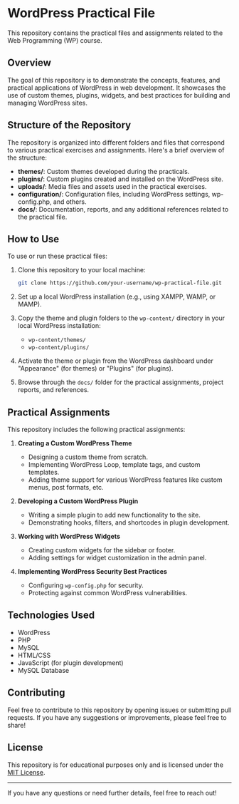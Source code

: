 # WordPress Practical File

This repository contains the practical files and assignments related to the Web Programming (WP) course. 
## Overview

The goal of this repository is to demonstrate the concepts, features, and practical applications of WordPress in web development. It showcases the use of custom themes, plugins, widgets, and best practices for building and managing WordPress sites.

## Structure of the Repository

The repository is organized into different folders and files that correspond to various practical exercises and assignments. Here's a brief overview of the structure:

- **themes/**: Custom themes developed during the practicals.
- **plugins/**: Custom plugins created and installed on the WordPress site.
- **uploads/**: Media files and assets used in the practical exercises.
- **configuration/**: Configuration files, including WordPress settings, wp-config.php, and others.
- **docs/**: Documentation, reports, and any additional references related to the practical file.

## How to Use

To use or run these practical files:

1. Clone this repository to your local machine:
    ```bash
    git clone https://github.com/your-username/wp-practical-file.git
    ```

2. Set up a local WordPress installation (e.g., using XAMPP, WAMP, or MAMP).

3. Copy the theme and plugin folders to the `wp-content/` directory in your local WordPress installation:
    - `wp-content/themes/`
    - `wp-content/plugins/`

4. Activate the theme or plugin from the WordPress dashboard under "Appearance" (for themes) or "Plugins" (for plugins).

5. Browse through the `docs/` folder for the practical assignments, project reports, and references.

## Practical Assignments

This repository includes the following practical assignments:

1. **Creating a Custom WordPress Theme**  
   - Designing a custom theme from scratch.
   - Implementing WordPress Loop, template tags, and custom templates.
   - Adding theme support for various WordPress features like custom menus, post formats, etc.

2. **Developing a Custom WordPress Plugin**  
   - Writing a simple plugin to add new functionality to the site.
   - Demonstrating hooks, filters, and shortcodes in plugin development.

3. **Working with WordPress Widgets**  
   - Creating custom widgets for the sidebar or footer.
   - Adding settings for widget customization in the admin panel.

4. **Implementing WordPress Security Best Practices**  
   - Configuring `wp-config.php` for security.
   - Protecting against common WordPress vulnerabilities.

## Technologies Used

- WordPress
- PHP
- MySQL
- HTML/CSS
- JavaScript (for plugin development)
- MySQL Database

## Contributing

Feel free to contribute to this repository by opening issues or submitting pull requests. If you have any suggestions or improvements, please feel free to share!

## License

This repository is for educational purposes only and is licensed under the [MIT License](LICENSE).

---

If you have any questions or need further details, feel free to reach out!

